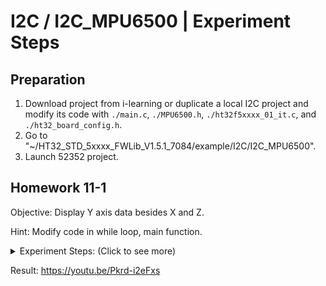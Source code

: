 # I2C / I2C_MPU6500 | Experiment Steps

## Preparation

1. Download project from i-learning or duplicate a local I2C project and modify its code with ```./main.c```, ```./MPU6500.h```, ```./ht32f5xxxx_01_it.c```, and ```./ht32_board_config.h```.
2. Go to "~/HT32_STD_5xxxx_FWLib_V1.5.1_7084/example/I2C/I2C_MPU6500".
3. Launch 52352 project.

## Homework 11-1

Objective: Display Y axis data besides X and Z.

Hint: Modify code in while loop, main function.

<details><summary>Experiment Steps: (Click to see more)</summary>

1. Modify code.
   1. Retrieve Y axis acceleration data from register.
   2. Print out Y axis value.
2. Connect circuit.
   1. VDD to VCC.
   2. GND to GND.
   3. SCL to SCL.
   4. SDA to SDA.

</details>

Result: <https://youtu.be/Pkrd-i2eFxs>
